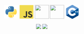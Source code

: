 <div align="center">
  
<!-- LINGUAGENS ÍCONES -->
<p align="center">
  <img src="https://raw.githubusercontent.com/devicons/devicon/master/icons/python/python-original.svg" width="45" height="45"/>      
  <img src="https://raw.githubusercontent.com/devicons/devicon/master/icons/javascript/javascript-original.svg" width="45" height="45"/>
  <img src="https://cdn.jsdelivr.net/gh/devicons/devicon@latest/icons/vscode/vscode-original.svg" width="45" height="45"/>   
  <img src="https://cdn.jsdelivr.net/gh/devicons/devicon@latest/icons/visualstudio/visualstudio-original.svg" width="45" height="45" /> 
  <img src="https://raw.githubusercontent.com/devicons/devicon/master/icons/cplusplus/cplusplus-original.svg" width="45" height="45"/>
  
</p>

<!-- GITHUB STATUS -->
  <img height="180em" src="https://github-readme-stats.vercel.app/api?username=NerostavKuznetsov&cache_seconds=0&show_icons=true&theme=merko&include_all_commits=true&count_private=true"/>
  <img height="180em" src="https://github-readme-stats.vercel.app/api/top-langs/?username=NerostavKuznetsov&cache_seconds=0&layout=compact&show_icons=true&theme=merko"/>

</div>

















